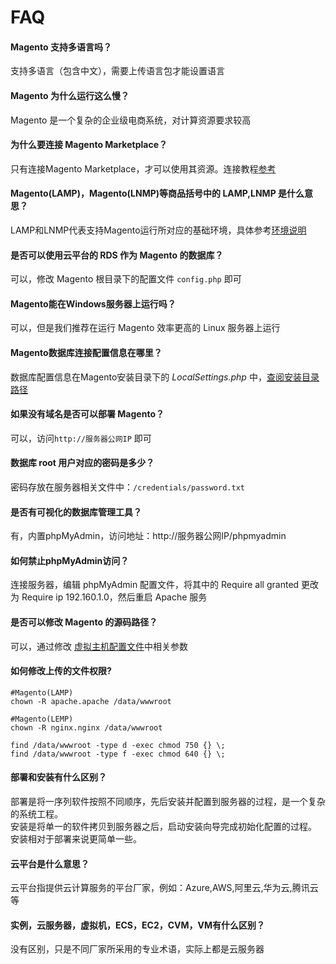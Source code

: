 # FAQ

#### Magento 支持多语言吗？

支持多语言（包含中文），需要上传语言包才能设置语言

#### Magento 为什么运行这么慢？

Magento 是一个复杂的企业级电商系统，对计算资源要求较高

#### 为什么要连接 Magento Marketplace？

只有连接Magento Marketplace，才可以使用其资源。连接教程[参考](/zh/stack-installation.html#连接-magento-marketplace)

#### Magento(LAMP)，Magento(LNMP)等商品括号中的 LAMP,LNMP 是什么意思？

LAMP和LNMP代表支持Magento运行所对应的基础环境，具体参考[环境说明](/zh/admin-runtime.html)

#### 是否可以使用云平台的 RDS 作为 Magento 的数据库？

可以，修改 Magento 根目录下的配置文件 `config.php` 即可

#### Magento能在Windows服务器上运行吗？

可以，但是我们推荐在运行 Magento 效率更高的 Linux 服务器上运行

#### Magento数据库连接配置信息在哪里？

数据库配置信息在Magento安装目录下的 *LocalSettings.php* 中，[查阅安装目录路径](/zh/stack-components.md#magento)

#### 如果没有域名是否可以部署 Magento？

可以，访问`http://服务器公网IP` 即可

#### 数据库 root 用户对应的密码是多少？

密码存放在服务器相关文件中：`/credentials/password.txt`

#### 是否有可视化的数据库管理工具？

有，内置phpMyAdmin，访问地址：http://服务器公网IP/phpmyadmin

#### 如何禁止phpMyAdmin访问？

连接服务器，编辑 phpMyAdmin 配置文件，将其中的 Require all granted 更改为 Require ip 192.160.1.0，然后重启 Apache 服务

#### 是否可以修改 Magento 的源码路径？

可以，通过修改 [虚拟主机配置文件](/zh/stack-components.md#magento)中相关参数

#### 如何修改上传的文件权限?

```shell
#Magento(LAMP)
chown -R apache.apache /data/wwwroot

#Magento(LEMP)
chown -R nginx.nginx /data/wwwroot

find /data/wwwroot -type d -exec chmod 750 {} \;
find /data/wwwroot -type f -exec chmod 640 {} \;
```
#### 部署和安装有什么区别？

部署是将一序列软件按照不同顺序，先后安装并配置到服务器的过程，是一个复杂的系统工程。  
安装是将单一的软件拷贝到服务器之后，启动安装向导完成初始化配置的过程。  
安装相对于部署来说更简单一些。 

#### 云平台是什么意思？

云平台指提供云计算服务的平台厂家，例如：Azure,AWS,阿里云,华为云,腾讯云等

#### 实例，云服务器，虚拟机，ECS，EC2，CVM，VM有什么区别？

没有区别，只是不同厂家所采用的专业术语，实际上都是云服务器
